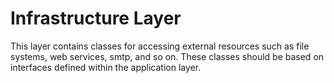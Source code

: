 ﻿<h1>Infrastructure Layer</h1>
<p>
This layer contains classes for accessing external resources such as file systems, web services, smtp, and so on. These classes should be based on interfaces defined within the application layer.
</p>